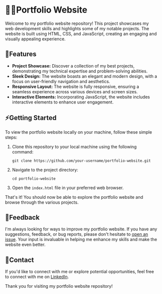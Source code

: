 # 🧑‍🦰Portfolio Website

Welcome to my portfolio website repository! This project showcases my web development skills and highlights some of my notable projects. The website is built using HTML, CSS, and JavaScript, creating an engaging and visually appealing experience.

## 🎯Features

- **Project Showcase:** Discover a collection of my best projects, demonstrating my technical expertise and problem-solving abilities.
- **Sleek Design:** The website boasts an elegant and modern design, with a focus on user-friendly navigation and aesthetics.
- **Responsive Layout:** The website is fully responsive, ensuring a seamless experience across various devices and screen sizes.
- **Interactive Elements:** Incorporating JavaScript, the website includes interactive elements to enhance user engagement.

## ⚡Getting Started

To view the portfolio website locally on your machine, follow these simple steps:

1. Clone this repository to your local machine using the following command:

   ```shell
   git clone https://github.com/your-username/portfolio-website.git
   ```

2. Navigate to the project directory:

   ```shell
   cd portfolio-website
   ```

3. Open the `index.html` file in your preferred web browser.

That's it! You should now be able to explore the portfolio website and browse through the various projects.

## 📃Feedback

I'm always looking for ways to improve my portfolio website. If you have any suggestions, feedback, or bug reports, please don't hesitate to [open an issue](https://github.com/your-username/portfolio-website/issues). Your input is invaluable in helping me enhance my skills and make the website even better.

## 🔗Contact

If you'd like to connect with me or explore potential opportunities, feel free to connect with me on [LinkedIn](https://www.linkedin.com/in/ashishshrestha).

Thank you for visiting my portfolio website repository!
